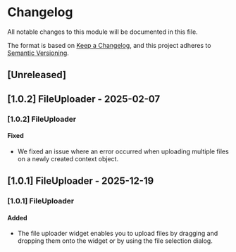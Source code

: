 # Changelog

All notable changes to this module will be documented in this file.

The format is based on [Keep a Changelog](https://keepachangelog.com/en/1.0.0/), and this project adheres to [Semantic Versioning](https://semver.org/spec/v2.0.0.html).

## [Unreleased]

## [1.0.2] FileUploader - 2025-02-07

### [1.0.2] FileUploader

#### Fixed

-   We fixed an issue where an error occurred when uploading multiple files on a newly created context object.

## [1.0.1] FileUploader - 2025-12-19

### [1.0.1] FileUploader

#### Added

-   The file uploader widget enables you to upload files by dragging and dropping them onto the widget or by using the file selection dialog.
